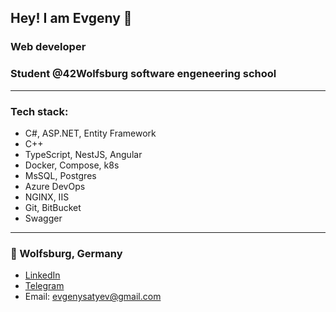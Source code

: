 ## Hey! I am Evgeny 👋
### Web developer 
### Student @42Wolfsburg software engeneering school
***
### Tech stack:
- C#, ASP.NET, Entity Framework
- C++
- TypeScript, NestJS, Angular
- Docker, Compose, k8s
- MsSQL, Postgres
- Azure DevOps
- NGINX, IIS
- Git, BitBucket
- Swagger
***
### 📍 Wolfsburg, Germany
- [LinkedIn](https://www.linkedin.com/in/evgeny-satyev//)
- [Telegram](https://t.me/buddha_cola)
- Email: [evgenysatyev@gmail.com](mailto:evgenysatyev@gmail.com)
